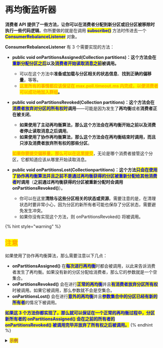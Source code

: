 # 再均衡监听器

**消费者 API 提供了一些方法，让你可以在消费者分配到新分区或旧分区被移除时执行一些代码逻辑**。你所要做的就是在调用 <mark style="color:blue;">**subscribe()**</mark> 方法时传进去一个 <mark style="color:blue;">**ConsumerRebalanceListener**</mark> 对象。

**ConsumerRebalanceListener** 有 3 个需要实现的方法：

* **public void onPartitionsAssigned(Collection partitions)：这个方法会在**<mark style="color:blue;">**重新分配分区之后**</mark>**以及**<mark style="color:blue;">**消费者开始读取消息之前**</mark>**被调用。**
  * 可以在这个方法中**准备或加载与分区相关的状态信息**、**找到正确的偏移量**，等等。
  * <mark style="color:orange;">**这里所有的事情都应该保证在 max.poll.timeout.ms 内完成，以便消费者可以成功地加入群组**</mark>**。**
*   **public void onPartitionsRevoked(Collection partitions)：这个方法会在**<mark style="color:blue;">**消费者放弃对分区的所有权时**</mark>**调用**——可能是因为发生了**再均衡**或者**消费者正在被关闭**。

    * **如果使用了主动再均衡算法，那么这个方法会在再均衡开始之前以及消费者停止读取消息之后调用**。
    * **如果使用了协作再均衡算法，那么这个方法会在再均衡结束时调用，而且只涉及消费者放弃所有权的那些分区**。

    <mark style="color:orange;">**如果你要提交偏移量，那么可以在这里提交**</mark>，无论是哪个消费者接管这个分区，它都知道应该从哪里开始读取消息。
* **public void onPartitionsLost(Collectionpartitions)：这个方法**<mark style="color:blue;">**只会在使用了协作再均衡算法并且之前不是通过再均衡获得的分区被重新分配给其他消费者**</mark>**时调用**（**之前通过再均衡获得的分区被重新分配时会调用 onPartitionsRevoked()**）。
  * 你可以在这里**清除与这些分区相关的状态或资源**。需要注意的是，在清理状态时要非常小心，因为分区的新所有者可能也保存了分区状态，需要避免发生冲突。
  * 如果你没有实现这个方法，则 onPartitionsRevoked() 将被调用。

{% hint style="warning" %}
## <mark style="color:orange;">注意</mark>

如果使用了协作再均衡算法，那么需要注意以下几点：

* **onPartitionsAssigned()** 在<mark style="color:blue;">**每次进行再均衡**</mark>时都会被调用，以此来告诉消费者发生了再均衡。如果没有新的分区分配给消费者，那么它的参数就是一个空集合。
* **onPartitionsRevoked()** 会在进行<mark style="color:blue;">**正常的再均衡**</mark>并且<mark style="color:blue;">**有消费者放弃分区所有权**</mark>时被调用。如果它被调用，那么参数就不会是空集合。
* **onPartitionsLost()** 会在进行<mark style="color:blue;">**意外的再均衡**</mark>并且<mark style="color:blue;">**参数集合中的分区已经有新的所有者**</mark>的情况下被调用。

<mark style="color:blue;">**如果这 3 个方法你都实现了，那么就可以保证在一个正常的再均衡过程中，分区新所有者的 onPartitionsAssigned() 会在之前的所有者的 onPartitionsRevoked() 被调用完毕并放弃了所有权之后被调用。**</mark>
{% endhint %}

<details>

<summary><mark style="color:purple;">示例</mark></summary>

```java
 private Map<TopicPartition, OffsetAndMetadata> currentOffsets =
     new HashMap<>();
 Duration timeout = Duration.ofMillis(100);
 ​
 private class HandleRebalance implements ConsumerRebalanceListener { 
     public void onPartitionsAssigned(Collection<TopicPartition>
         partitions) { 
     }
 ​
     // 如果发生了再均衡，则要在即将失去分区所有权时提交偏移量
     // 提交的是所有分区而不只是那些即将失去所有权的分区的偏移量
     public void onPartitionsRevoked(Collection<TopicPartition> partitions) {
         System.out.println("Lost partitions in rebalance. " +
             "Committing current offsets:" + currentOffsets);
         consumer.commitSync(currentOffsets); 
     }
 }
 ​
 try {
     // 把ConsumerRebalanceListener对象传给subscribe()方法，这样消费者才能调用它
     consumer.subscribe(topics, new HandleRebalance()); 
 ​
     while (true) {
         ConsumerRecords<String, String> records = consumer.poll(timeout);
         for (ConsumerRecord<String, String> record : records) {
             System.out.printf("topic = %s, partition = %s, offset = %d,
                 customer = %s, country = %s\n",
                 record.topic(), record.partition(), record.offset(),
                 record.key(), record.value());
             currentOffsets.put(
                 new TopicPartition(record.topic(), record.partition()),
                 new OffsetAndMetadata(record.offset()+1, null));
         }
         consumer.commitAsync(currentOffsets, null);
     }
 } catch (WakeupException e) {
     // 忽略异常
 } catch (Exception e) {
     log.error("Unexpected error", e);
 } finally {
     try {
         consumer.commitSync(currentOffsets);
     } finally {
         consumer.close();
         System.out.println("Closed consumer and we are done");
     }
 }
```

</details>
